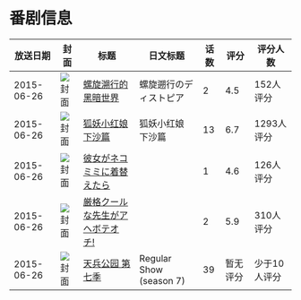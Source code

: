 # 番剧信息

|放送日期|封面|标题|日文标题|话数|评分|评分人数|
|---|---|---|---|---|---|---|
|2015-06-26|![封面](https://bangumi.tv/img/no_icon_subject.png)|[螺旋溯行的黑暗世界](https://bangumi.tv/subject/132454)|螺旋遡行のディストピア|2|4.5|152人评分|
|2015-06-26|![封面](https://lain.bgm.tv/pic/cover/c/f9/61/137937_j24zy.jpg)|[狐妖小红娘 下沙篇](https://bangumi.tv/subject/137937)|狐妖小红娘 下沙篇|13|6.7|1293人评分|
|2015-06-26|![封面](https://bangumi.tv/img/no_icon_subject.png)|[彼女がネコミミに着替えたら](https://bangumi.tv/subject/139038)||1|4.6|126人评分|
|2015-06-26|![封面](https://bangumi.tv/img/no_icon_subject.png)|[厳格クールな先生がアヘボテオチ!](https://bangumi.tv/subject/139043)||2|5.9|310人评分|
|2015-06-26|![封面](https://lain.bgm.tv/pic/cover/c/52/40/144632_P5XkS.jpg)|[天兵公园 第七季](https://bangumi.tv/subject/144632)|Regular Show (season 7)|39|暂无评分|少于10人评分|
